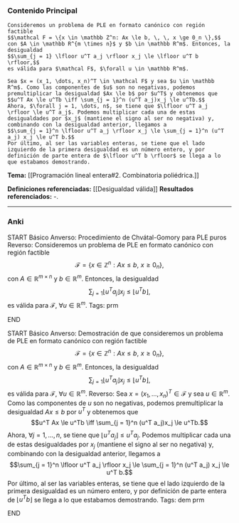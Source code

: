 ### Contenido Principal

```ad-theorem
Consideremos un problema de PLE en formato canónico con región factible
$$\mathcal F = \{x \in \mathbb Z^n: Ax \le b, \, \, x \ge 0_n \},$$
con $A \in \mathbb R^{m \times n}$ y $b \in \mathbb R^m$. Entonces, la desigualdad
$$\sum_{j = 1} \lfloor u^T a_j \rfloor x_j \le \lfloor u^T b \rfloor,$$
es válida para $\mathcal F$, $\forall u \in \mathbb R^m$.
```

```ad-proof
Sea $x = (x_1, \dots, x_n)^T \in \mathcal F$ y sea $u \in \mathbb R^m$. Como las componentes de $u$ son no negativas, podemos premultiplicar la desigualdad $Ax \le b$ por $u^T$ y obtenemos que
$$u^T Ax \le u^Tb \iff \sum_{j = 1}^n (u^T a_j)x_j \le u^Tb.$$
Ahora, $\forall j = 1, \dots, n$, se tiene que $\lfloor u^T a_j \rfloor \le u^T a_j$. Podemos multiplicar cada una de estas desigualdades por $x_j$ (mantiene el signo al ser no negativa) y, combinando con la desigualdad anterior, llegamos a
$$\sum_{j = 1}^n \lfloor u^T a_j \rfloor x_j \le \sum_{j = 1}^n (u^T a_j) x_j \le u^T b.$$
Por último, al ser las variables enteras, se tiene que el lado izquierdo de la primera desigualdad es un número entero, y por definición de parte entera de $\lfloor u^T b \rfloor$ se llega a lo que estabamos demostrando.
```

**Tema:** [[Programación lineal entera#2. Combinatoria poliédrica.]]

**Definiciones referenciadas:** [[Desigualdad válida]]
**Resultados referenciados:** -.

---
### Anki

START
Básico
Anverso: Procedimiento de Chvátal-Gomory para PLE puros
Reverso: Consideremos un problema de PLE en formato canónico con región factible
$$\mathcal F = \{x \in \mathbb Z^n: Ax \le b, \, \, x \ge 0_n \},$$
con $A \in \mathbb R^{m \times n}$ y $b \in \mathbb R^m$. Entonces, la desigualdad
$$\sum_{j = 1} \lfloor u^T a_j \rfloor x_j \le \lfloor u^T b \rfloor,$$
es válida para $\mathcal F$, $\forall u \in \mathbb R^m$.
Tags: prm
<!--ID: 1733328768626-->
END

START
Básico
Anverso: Demostración de que consideremos un problema de PLE en formato canónico con región factible
$$\mathcal F = \{x \in \mathbb Z^n: Ax \le b, \, \, x \ge 0_n \},$$
con $A \in \mathbb R^{m \times n}$ y $b \in \mathbb R^m$. Entonces, la desigualdad
$$\sum_{j = 1} \lfloor u^T a_j \rfloor x_j \le \lfloor u^T b \rfloor,$$
es válida para $\mathcal F$, $\forall u \in \mathbb R^m$.
Reverso: Sea $x = (x_1, \dots, x_n)^T \in \mathcal F$ y sea $u \in \mathbb R^m$. Como las componentes de $u$ son no negativas, podemos premultiplicar la desigualdad $Ax \le b$ por $u^T$ y obtenemos que
$$u^T Ax \le u^Tb \iff \sum_{j = 1}^n (u^T a_j)x_j \le u^Tb.$$
Ahora, $\forall j = 1, \dots, n$, se tiene que $\lfloor u^T a_j \rfloor \le u^T a_j$. Podemos multiplicar cada una de estas desigualdades por $x_j$ (mantiene el signo al ser no negativa) y, combinando con la desigualdad anterior, llegamos a
$$\sum_{j = 1}^n \lfloor u^T a_j \rfloor x_j \le \sum_{j = 1}^n (u^T a_j) x_j \le u^T b.$$
Por último, al ser las variables enteras, se tiene que el lado izquierdo de la primera desigualdad es un número entero, y por definición de parte entera de $\lfloor u^T b \rfloor$ se llega a lo que estabamos demostrando.
Tags: dem prm
<!--ID: 1733328768628-->
END
